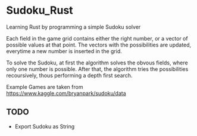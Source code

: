 # Sudoku_Rust
Learning Rust by programming a simple Sudoku solver

Each field in the game grid contains either the right number, or a vector of possible values at that point.
The vectors with the possibilities are updated, everytime a new number is inserted in the grid.

To solve the Sudoku, at first the algorithm solves the obvous fields, where only one number is possible.
After that, the algorithm tries the possibilities recoursively, thous performing a depth first search.


Example Games are taken from https://www.kaggle.com/bryanpark/sudoku/data



## TODO
- Export Sudoku as String
